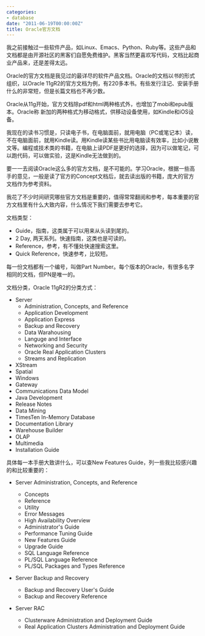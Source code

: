 ```yaml
---
categories:
- database
date: "2011-06-19T00:00:00Z"
title: Oracle官方文档
---
```


我之前接触过一些软件产品，如Linux、Emacs、Python、Ruby等。这些产品和文档都是由开源社区的黑客们自愿免费维护。黑客当然更喜欢写代码，文档比起商业产品来，还是差得太远。

Oracle的官方文档是我见过的最详尽的软件产品文档。Oracle的文档以书的形式组织，以Oracle 11gR2的官方文档为例，有220多本书。有些发行注记、安装手册什么的非常短，但是长篇文档也不再少数。

Oracle从11g开始，官方文档除pdf和html两种格式外，也增加了mobi和epub版本。Oracle称 新加的两种格式为移动格式，供移动设备使用，如Kindle和iOS设备。

我现在的读书习惯是，只读电子书，在电脑面前，就用电脑（PC或笔记本）读，不在电脑面前，就用Kindle读。用Kindle读某些书比用电脑读有效率，比如小说散文等。编程或技术类的书籍，在电脑上读PDF是更好的选择，因为可以做笔记，可以跑代码，可以做实验，这是Kindle无法做到的。

要一一去阅读Oracle这么多的官方文档，是不可能的。学习Oracle，根据一些高手的意见，一般是读了官方的Concept文档后，就去读出版的书籍，庞大的官方文档作为参考资料。

我花了不少时间研究哪些官方文档是重要的，值得常常翻阅和参考，每本重要的官方文档里有什么大致内容，什么情况下我们需要去参考它。

文档类型：

* Guide，指南，这类属于可以用来从头读到尾的。
* 2 Day, 两天系列。快速指南，这类也是可读的。
* Reference，参考，有不懂处快速搜索这里。
* Quick Reference，快速参考，比较短。

每一份文档都有一个编号，叫做Part Number。每个版本的Oracle，有很多名字相同的文档，但PN是唯一的。

文档分类，Oracle 11gR2的分类方式：

* Server
  * Administration, Concepts, and Reference
  * Application Development
  * Application Express
  * Backup and Recovery
  * Data Warahousing
  * Languge and Interface
  * Networking and Security
  * Oracle Real Application Clusters
  * Streams and Replication
* XStream
* Spatial
* Windows
* Gateway
* Communications Data Model
* Java Development
* Release Notes
* Data Mining
* TimesTen In-Memory Database
* Documentation Library
* Warehouse Builder
* OLAP
* Multimedia
* Installation Guide

具体每一本手册大致讲什么，可以查New Features Guide，列一些我比较感兴趣的和比较重要的：

* Server Administration, Concepts, and Reference
  * Concepts
  * Reference
  * Utility
  * Error Messages
  * High Availability Overview
  * Administrator's Guide
  * Performance Tuning Guide
  * New Features Guide
  * Upgrade Guide
  * SQL Language Reference
  * PL/SQL Language Reference
  * PL/SQL Packages and Types Reference

* Server Backup and Recovery
  * Backup and Recovery User's Guide
  * Backup and Recovery Reference

* Server RAC
  * Clusterware Administration and Deployment Guide
  * Real Application Clusters Administration and Deployment Guide
